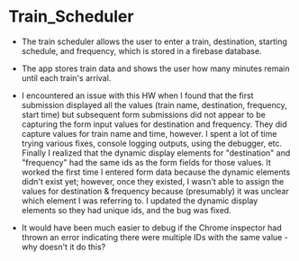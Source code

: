# Train_Scheduler

* The train scheduler allows the user to enter a train, destination, starting schedule, and frequency, which is stored in a firebase database. 

* The app stores train data and shows the user how many minutes remain until each train's arrival.

* I encountered an issue with this HW when I found that the first submission displayed all the values (train name, destination, frequency, start time) but subsequent form submissions did not appear to be capturing the form input values for destination and frequency. They did capture values for train name and time, however. I spent a lot of time trying various fixes, console logging outputs, using the debugger, etc. Finally I realized that the dynamic display elements for "destination" and "frequency" had the same ids as the form fields for those values. It worked the first time I entered form data because the dynamic elements didn't exist yet; however, once they existed, I wasn't able to assign the values for destination & frequency because (presumably) it was unclear which element I was referring to. I updated the dynamic display elements so they had unique ids, and the bug was fixed.

* It would have been much easier to debug if the Chrome inspector had thrown an error indicating there were multiple IDs with the same value - why doesn't it do this?